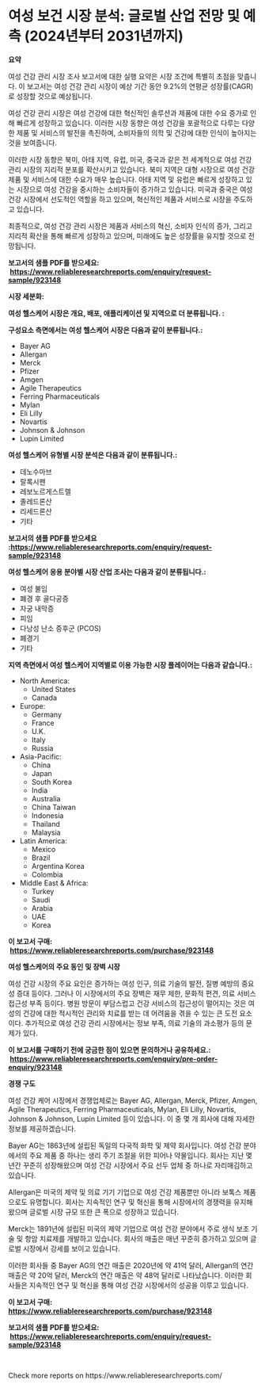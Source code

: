 <p><h1>여성 보건 시장 분석: 글로벌 산업 전망 및 예측 (2024년부터 2031년까지)</h1></p><p><strong>요약</strong></p>
<p><p>여성 건강 관리 시장 조사 보고서에 대한 실행 요약은 시장 조건에 특별히 초점을 맞춥니다. 이 보고서는 여성 건강 관리 시장이 예상 기간 동안 9.2%의 연평균 성장률(CAGR)로 성장할 것으로 예상됩니다.</p><p>여성 건강 관리 시장은 여성 건강에 대한 혁신적인 솔루션과 제품에 대한 수요 증가로 인해 빠르게 성장하고 있습니다. 이러한 시장 동향은 여성 건강을 포괄적으로 다루는 다양한 제품 및 서비스의 발전을 촉진하며, 소비자들의 의학 및 건강에 대한 인식이 높아지는 것을 보여줍니다.</p><p>이러한 시장 동향은 북미, 아태 지역, 유럽, 미국, 중국과 같은 전 세계적으로 여성 건강 관리 시장의 지리적 분포를 확산시키고 있습니다. 북미 지역은 대형 시장으로 여성 건강 제품 및 서비스에 대한 수요가 매우 높습니다. 아태 지역 및 유럽은 빠르게 성장하고 있는 시장으로 여성 건강을 중시하는 소비자들이 증가하고 있습니다. 미국과 중국은 여성 건강 시장에서 선도적인 역할을 하고 있으며, 혁신적인 제품과 서비스로 시장을 주도하고 있습니다.</p><p>최종적으로, 여성 건강 관리 시장은 제품과 서비스의 혁신, 소비자 인식의 증가, 그리고 지리적 확산을 통해 빠르게 성장하고 있으며, 미래에도 높은 성장률을 유지할 것으로 전망됩니다.</p></p>
<p><strong>보고서의 샘플 PDF를 받으세요: &nbsp;<a href="https://www.reliableresearchreports.com/enquiry/request-sample/923148">https://www.reliableresearchreports.com/enquiry/request-sample/923148</a></strong></p>
<p><strong>시장 세분화:</strong></p>
<p><strong> 여성 헬스케어 시장은 개요, 배포, 애플리케이션 및 지역으로 더 분류됩니다. :</strong></p>
<p><strong>구성요소 측면에서는 여성 헬스케어 시장은 다음과 같이 분류됩니다.:</strong></p>
<p><ul><li>Bayer AG</li><li>Allergan</li><li>Merck</li><li>Pfizer</li><li>Amgen</li><li>Agile Therapeutics</li><li>Ferring Pharmaceuticals</li><li>Mylan</li><li>Eli Lilly</li><li>Novartis</li><li>Johnson & Johnson</li><li>Lupin Limited</li></ul></p>
<p><strong> 여성 헬스케어 유형별 시장 분석은 다음과 같이 분류됩니다.:</strong></p>
<p><ul><li>데노수마브</li><li>랄록시펜</li><li>레보노르게스트렐</li><li>졸레드론산</li><li>리세드론산</li><li>기타</li></ul></p>
<p><strong>보고서의 샘플 PDF를 받으세요 :<a href="https://www.reliableresearchreports.com/enquiry/request-sample/923148">https://www.reliableresearchreports.com/enquiry/request-sample/923148</a></strong></p>
<p><strong> 여성 헬스케어 응용 분야별 시장 산업 조사는 다음과 같이 분류됩니다.:</strong></p>
<p><ul><li>여성 불임</li><li>폐경 후 골다공증</li><li>자궁 내막증</li><li>피임</li><li>다낭성 난소 증후군 (PCOS)</li><li>폐경기</li><li>기타</li></ul></p>
<p><strong>지역 측면에서 여성 헬스케어 지역별로 이용 가능한 시장 플레이어는 다음과 같습니다.:</strong></p>
<p><ul>
    <li>
        North America:
        <ul>
            <li>United States</li>
            <li>Canada</li>
        </ul>
    </li>
    <li>
        Europe:
        <ul>
            <li>Germany</li>
            <li>France</li>
            <li>U.K.</li>
            <li>Italy</li>
            <li>Russia</li>
        </ul>
    </li>
    <li>
        Asia-Pacific:
        <ul>
            <li>China</li>
            <li>Japan</li>
            <li>South Korea</li>
            <li>India</li>
            <li>Australia</li>
            <li>China Taiwan</li>
            <li>Indonesia</li>
            <li>Thailand</li>
            <li>Malaysia</li>
        </ul>
    </li>
    <li>
        Latin America:
        <ul>
            <li>Mexico</li>
            <li>Brazil</li>
            <li>Argentina Korea</li>
            <li>Colombia</li>
        </ul>
    </li>
    <li>
        Middle East & Africa:
        <ul>
            <li>Turkey</li>
            <li>Saudi</li>
            <li>Arabia</li>
            <li>UAE</li>
            <li>Korea</li>
        </ul>
    </li>
    </ul></p>
<p><strong>이 보고서 구매: &nbsp;<a href="https://www.reliableresearchreports.com/purchase/923148">https://www.reliableresearchreports.com/purchase/923148</a></strong></p>
<p><strong>여성 헬스케어의 주요 동인 및 장벽 시장</strong></p>
<p><p>여성 건강 시장의 주요 요인은 증가하는 여성 인구, 의료 기술의 발전, 질병 예방의 중요성 증대 등이다. 그러나 이 시장에서의 주요 장벽은 재무 제한, 문화적 편견, 의료 서비스 접근성 부족 등이다. 병원 방문이 부담스럽고 건강 서비스의 접근성이 떨어지는 것은 여성의 건강에 대한 적시적인 관리와 치료를 받는 데 어려움을 겪을 수 있는 큰 도전 요소이다. 추가적으로 여성 건강 관리 시장에서는 정보 부족, 의료 기술의 과소평가 등의 문제가 있다.</p></p>
<p><strong>이 보고서를 구매하기 전에 궁금한 점이 있으면 문의하거나 공유하세요.: &nbsp;<a href="https://www.reliableresearchreports.com/enquiry/pre-order-enquiry/923148">https://www.reliableresearchreports.com/enquiry/pre-order-enquiry/923148</a></strong></p>
<p><strong>경쟁 구도</strong></p>
<p><p>여성 건강 케어 시장에서 경쟁업체로는 Bayer AG, Allergan, Merck, Pfizer, Amgen, Agile Therapeutics, Ferring Pharmaceuticals, Mylan, Eli Lilly, Novartis, Johnson & Johnson, Lupin Limited 등이 있습니다. 이 중 몇 개 회사에 대해 자세한 정보를 제공하겠습니다.</p><p>Bayer AG는 1863년에 설립된 독일의 다국적 화학 및 제약 회사입니다. 여성 건강 분야에서의 주요 제품 중 하나는 생리 주기 조절을 위한 피어나 약물입니다. 회사는 지난 몇 년간 꾸준히 성장해왔으며 여성 건강 시장에서 주요 선두 업체 중 하나로 자리매김하고 있습니다.</p><p>Allergan은 미국의 제약 및 의료 기기 기업으로 여성 건강 제품뿐만 아니라 보톡스 제품으로도 유명합니다. 회사는 지속적인 연구 및 혁신을 통해 시장에서의 경쟁력을 유지해왔으며 글로벌 시장 규모 또한 큰 폭으로 성장하고 있습니다.</p><p>Merck는 1891년에 설립된 미국의 제약 기업으로 여성 건강 분야에서 주로 생식 보조 기술 및 항암 치료제를 개발하고 있습니다. 회사의 매출은 매년 꾸준히 증가하고 있으며 글로벌 시장에서 강세를 보이고 있습니다.</p><p>이러한 회사들 중 Bayer AG의 연간 매출은 2020년에 약 41억 달러, Allergan의 연간 매출은 약 20억 달러, Merck의 연간 매출은 약 48억 달러로 나타났습니다. 이러한 회사들은 지속적인 연구 및 혁신을 통해 여성 건강 시장에서의 성공을 이루고 있습니다.</p></p>
<p><strong>이 보고서 구매: &nbsp; <a href="https://www.reliableresearchreports.com/purchase/923148">https://www.reliableresearchreports.com/purchase/923148</a></strong></p>
<p><strong>보고서의 샘플 PDF를 받으세요: &nbsp;<a href="https://www.reliableresearchreports.com/enquiry/request-sample/923148">https://www.reliableresearchreports.com/enquiry/request-sample/923148</a></strong><strong></strong></p>
<p>&nbsp;</p>
<p>Check more reports on https://www.reliableresearchreports.com/</p>